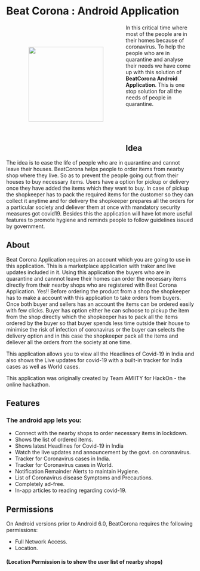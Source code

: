 # Beat Corona : Android Application

<img src="assets/icon.png" align="left"
width="200" hspace="60" vspace="60"> In this critical time where most of the people are in their homes because of coronavirus. To help the people who are in quarantine and analyse their needs we have come up with this solution of <strong>BeatCorona Android Application</strong>. This is one stop solution for all the needs of people in quarantine.<br><br><br><br><br>

## Idea

The idea is to ease the life of people who are in quarantine and cannot leave their houses. BeatCorona helps people to order items from nearby shop where they live. So as to prevent the people going out from their houses to buy necessary items. Users have a option for pickup or delivery once they have added the items which they want to buy. In case of pickup the shopkeeper has to pack the required items for the customer so they can collect it anytime and for delivery the shopkeeper prepares all the orders for a particular society and deliever them at once with mandatory security measures got covid19. Besides this the application will have lot more useful features to promote hygiene and reminds people to follow guidelines issued by government.

## About

Beat Corona Application requires an account which you are going to use in this application. This is a marketplace application with traker and live updates included in it. Using this application the buyers who are in quarantine and cannnot leave their homes can order the necessary items directly from their nearby shops who are registered with Beat Corona Application. Yes!! Before ordering the product from a shop the shopkeeper has to make a account with this application to take orders from buyers. Once both buyer and sellers has an account the items can be ordered easily with few clicks. 
Buyer has option either he can schoose to pickup the item from the shop directly which the shopkeeper has to pack all the items ordered by the buyer so that buyer spends less time outside their house to minimise the risk of infection of coronavirus or the buyer can selects the delivery option and in this case the shopkeeper pack all the items and deliever all the orders from the society at one time.

This application allows you to view all the Headlines of Covid-19 in India and also shows the Live updates for covid-19 with a built-in tracker for India cases as well as World cases. 

This application was originally created by Team AMIITY for HackOn - the online hackathon.

## Features

### The android app lets you:
- Connect with the nearby shops to order necessary items in lockdown.
- Shows the list of ordered items. 
- Shows latest Headlines for Covid-19 in India
- Watch the live updates and announcement by the govt. on coronavirus.
- Tracker for Coronavirus cases in India.
- Tracker for Coronavirus cases in World.
- Notification Remainder Alerts to maintain Hygiene.
- List of Coronavirus disease Symptoms and Precautions.
- Completely ad-free.
- In-app articles to reading regarding covid-19.

## Permissions

On Android versions prior to Android 6.0, BeatCorona requires the following permissions:
- Full Network Access.
- Location.
#### (Location Permission is to show the user list of nearby shops)


